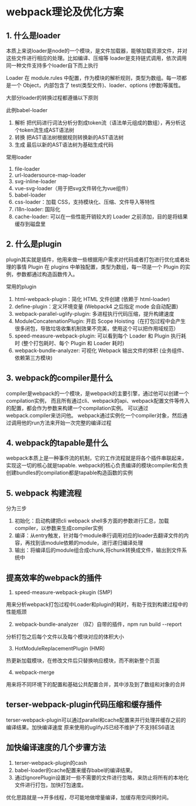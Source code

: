 # webpack理论及优化方案

## 1. 什么是loader

本质上来说loader是node的一个模块，是文件加载器，能够加载资源文件，并对这些文件进行相应的处理。比如编译、压缩等
loader是支持链式调用，依次调用同一种文件支持多个loader自下而上执行

Loader 在 module.rules 中配置，作为模块的解析规则，类型为数组。每一项都是一个 Object，内部包含了 test(类型文件)、loader、options (参数)等属性。

大部分loader的转换过程都遵循以下原则

此例babel-loader

1. 解析 把代码进行词法分析分割成token流（语法单元组成的数组），再分析这个token流生成AST语法树
2. 转换 把AST语法树根据规则转换新的AST语法树
3. 生成 最后以新的AST语法树为基础生成代码

常用loader

1. file-loader
2. url-loadersource-map-loader
3. svg-inline-loader
4. vue-svg-loader（用于把svg文件转化为vue组件）
5. babel-loader
6. css-loader：加载 CSS，支持模块化、压缩、文件导入等特性
7. i18n-loader: 国际化
8. cache-loader: 可以在一些性能开销较大的 Loader 之前添加，目的是将结果缓存到磁盘里

## 2. 什么是plugin

plugin其实就是插件，他用来做一些根据用户需求对代码或者打包进行优化或者处理的事情
Plugin 在 plugins 中单独配置，类型为数组，每一项是一个 Plugin 的实例，参数都通过构造函数传入。

常用的plugin

1. html-webpack-plugin：简化 HTML 文件创建 (依赖于 html-loader)
2. define-plugin：定义环境变量 (Webpack4 之后指定 mode 会自动配置)
3. webpack-parallel-uglify-plugin: 多进程执行代码压缩，提升构建速度
4. ModuleConcatenationPlugin: 开启 Scope Hoisting（在打包过程中会产生很多闭包，导致垃圾收集机制效果不完美，使用这个可以把作用域规范）
5. speed-measure-webpack-plugin: 可以看到每个 Loader 和 Plugin 执行耗时 (整个打包耗时、每个 Plugin 和 Loader 耗时)
6. webpack-bundle-analyzer: 可视化 Webpack 输出文件的体积 (业务组件、依赖第三方模块)

## 3. webpack的compiler是什么

compiler是webpack的一个模块，是webpack的主要引擎，通过他可以创建一个compilation实例，
而且所有通过cli、webpack的api、webpack配置文件等传入的配置，都会作为参数来构建一个compilation实例。
可以通过webpack.compiler来访问他。
webpack通过实例化一个compiler对象，然后通过调用他的run方法来开始一次完整的编译过程

## 4. webpack的tapable是什么

webpack本质上是一种事件流的机制，它的工作流程就是将各个插件串联起来，实现这一切的核心就是tapable.
webpack的核心负责编译的模块compiler和负责创建bundles的compilation都是tapable构造函数的实例

## 5. webpack 构建流程

分为三步 

1. 初始化：启动构建把cli webpack shell多方面的参数进行汇总，加载compiler，以参数来生成compiler实例
2. 编译：从entry触发，针对每个module串行调用对应的loader去翻译文件的内容，再找到该module依赖的module，进行递归编译处理
3. 输出：将编译后的module组合成chunk,将chunk转换成文件，输出到文件系统中

## 提高效率的webpack的插件

1. speed-measure-webpack-pkugin (SMP)

用来分析webpack打包过程中Loader和plugin的耗时，有助于找到构建过程中的性能瓶颈

2. webpack-bundle-analyzer （BZ）自带的插件，npm run build --report

分析打包之后每个文件以及每个模块对应的体积大小

3. HotModuleReplacementPlugin (HMR)

热更新加载模块，在修改文件后只替换响应模块，而不刷新整个页面

4. webpack-merge 
   
用来将不同环境下的配置和基础公共配置合并，其中涉及到了数组和对象的合并


## terser-webpack-plugin代码压缩和缓存插件

terser-webpack-plugin可以通过parallel和cache配置来并行处理并缓存之前的编译结果。加快编译速度
原来使用的uglifyJS已经不维护了不支持ES6语法

## 加快编译速度的几个步骤方法

1. terser-webpack-plugin的cash
2. babel-loader的cache配置来缓存babel的编译结果。
3. 通过IgnorePlugin设置对一些不需要的文件进行忽略，来防止将所有的本地化文件进行打包，加快打包速度。

优化思路就是–>开多线程，尽可能地做增量编译，加缓存用空间换时间。